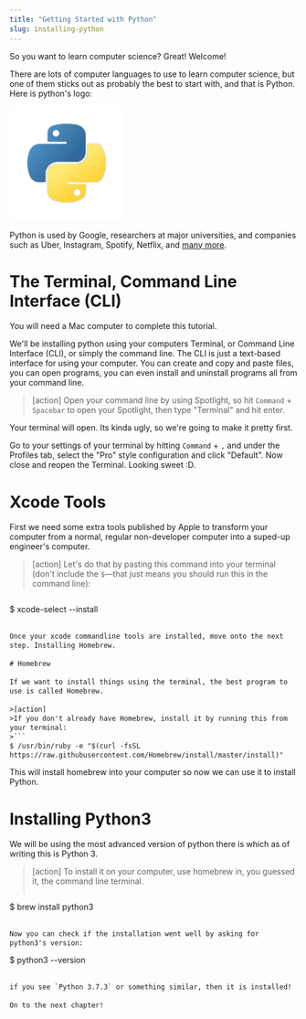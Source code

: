 ```yaml
---
title: "Getting Started with Python"
slug: installing-python
---
```


So you want to learn computer science? Great! Welcome!

There are lots of computer languages to use to learn computer science, but one of them sticks out as probably the best to start with, and that is Python. Here is python's logo:

![python](assets/python.png)

Python is used by Google, researchers at major universities, and companies such as Uber, Instagram, Spotify, Netflix, and [many more](https://stackshare.io/python).

# The Terminal, Command Line Interface (CLI)

You will need a Mac computer to complete this tutorial.

We'll be installing python using your computers Terminal, or Command Line Interface (CLI), or simply the command line. The CLI is just a text-based interface for using your computer. You can create and copy and paste files, you can open programs, you can even install and uninstall programs all from your command line.

>[action]
>Open your command line by using Spotlight, so hit `Command` + `Spacebar` to open your Spotlight, then type "Terminal" and hit enter.

Your terminal will open. Its kinda ugly, so we're going to make it pretty first.

Go to your settings of your terminal by hitting `Command` + `,` and under the Profiles tab, select the "Pro" style configuration and click "Default". Now close and reopen the Terminal. Looking sweet :D.

# Xcode Tools

First we need some extra tools published by Apple to transform your computer from a normal, regular non-developer computer into a suped-up engineer's computer.


>[action]
> Let's do that by pasting this command into your terminal (don't include the `$`—that just means you should run this in the command line):

>```
$ xcode-select --install
```

Once your xcode commandline tools are installed, move onto the next step. Installing Homebrew.

# Homebrew

If we want to install things using the terminal, the best program to use is called Homebrew.

>[action]
>If you don't already have Homebrew, install it by running this from your terminal:
>```
$ /usr/bin/ruby -e "$(curl -fsSL https://raw.githubusercontent.com/Homebrew/install/master/install)"
```

This will install homebrew into your computer so now we can use it to install Python.

# Installing Python3

We will be using the most advanced version of python there is which as of writing this is Python 3.

>[action]
>To install it on your computer, use homebrew in, you guessed it, the command line terminal.
>```
$ brew install python3
```

Now you can check if the installation went well by asking for python3's version:

```
$ python3 --version
```

if you see `Python 3.7.3` or something similar, then it is installed!

On to the next chapter!
